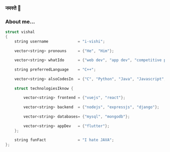 ### नमस्ते :pray:

### About me...  

```c++
struct vishal
{
    string username             = "i-vishi";
    
    vector<string> pronouns     = {"He", "Him"};
    
    vector<string> whatIdo      = {"web dev", "app dev", "competitive proggramming", "blockchain", "ethereum"};
    
    string preferredLanguage    = "C++";
    
    vector<string> alsoCodesIn  = {"C", "Python", "Java", "Javascript", "Dart", "php", "solidity"};
    
    struct technologiesIknow {
    
        vector<string> frontend = {"vuejs", "react"};
        
        vector<string> backend  = {"nodejs", "expressjs", "django"};
        
        vector<string> databases= {"mysql", "mongodb"};
        
        vector<string> appDev   = {"flutter"};
    };
    
    string funFact              = "I hate JAVA"; 
};
```
<!--
**i-vishi/i-vishi** is a ✨ _special_ ✨ repository because its `README.md` (this file) appears on your GitHub profile.

Here are some ideas to get you started:

- 🔭 I’m currently working on ...
- 🌱 I’m currently learning ...
- 👯 I’m looking to collaborate on ...
- 🤔 I’m looking for help with ...
- 💬 Ask me about ...
- 📫 How to reach me: ...
- 😄 Pronouns: ...
- ⚡ Fun fact: ...
-->

